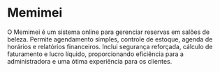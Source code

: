 # Memimei
O Memimei é um sistema online para gerenciar reservas em salões de beleza. Permite agendamento simples, controle de estoque, agenda de horários e relatórios financeiros. Inclui segurança reforçada, cálculo de faturamento e lucro líquido, proporcionando eficiência para a administradora e uma ótima experiência para os clientes.
